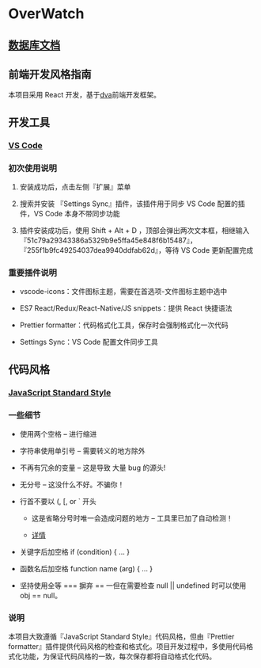 # OverWatch

## [数据库文档](/doc/数据库文档.md)

## 前端开发风格指南

本项目采用 React 开发，基于[dva](https://github.com/dvajs/dva)前端开发框架。

## 开发工具

### [VS Code](https://code.visualstudio.com/)

### 初次使用说明

1. 安装成功后，点击左侧『扩展』菜单

2. 搜索并安装 『Settings Sync』插件，该插件用于同步 VS Code 配置的插件，VS Code 本身不带同步功能

3. 插件安装成功后，使用 Shift + Alt + D ，顶部会弹出两次文本框，相继输入『51c79a29343386a5329b9e5ffa45e848f6b15487』，『255f1b9fc49254037dea9940ddfab62d』，等待 VS Code 更新配置完成

### 重要插件说明

* vscode-icons：文件图标主题，需要在首选项-文件图标主题中选中

* ES7 React/Redux/React-Native/JS snippets：提供 React 快捷语法

* Prettier formatter：代码格式化工具，保存时会强制格式化一次代码

* Settings Sync：VS Code 配置文件同步工具

## 代码风格

### [JavaScript Standard Style](https://standardjs.com/readme-zhcn.html)

### 一些细节

* 使用两个空格 – 进行缩进

* 字符串使用单引号 – 需要转义的地方除外

* 不再有冗余的变量 – 这是导致 大量 bug 的源头!

* 无分号 – 这没什么不好。不骗你！

* 行首不要以 (, [, or ` 开头

  * 这是省略分号时唯一会造成问题的地方 – 工具里已加了自动检测！

  * [详情](https://standardjs.com/rules-zhcn.html#semicolons)

* 关键字后加空格 if (condition) { ... }

* 函数名后加空格 function name (arg) { ... }

* 坚持使用全等 === 摒弃 == 一但在需要检查 null || undefined 时可以使用 obj == null。

### 说明

本项目大致遵循『JavaScript Standard Style』代码风格，但由『Prettier formatter』插件提供代码风格的检查和格式化。项目开发过程中，多使用代码格式化功能，为保证代码风格的一致，每次保存都将自动格式化代码。
